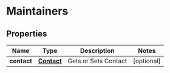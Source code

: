 
# Maintainers

## Properties
Name | Type | Description | Notes
------------ | ------------- | ------------- | -------------
**contact** | [**Contact**](Contact.md) | Gets or Sets Contact |  [optional]



